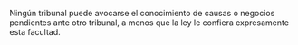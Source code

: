 Ningún tribunal puede avocarse el conocimiento de causas o negocios pendientes ante otro tribunal, a menos que la ley le confiera expresamente esta facultad.
